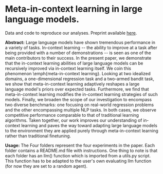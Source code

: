 # Meta-in-context learning in large language models. 
Data and code to reproduce our analyses. Preprint available [here](https://arxiv.org/pdf/2305.12907.pdf).

**Abstract:** Large language models have shown tremendous performance in a variety of tasks.  In-context learning  -- the ability to improve at a task after being provided with a number of demonstrations -- is seen as one of the main contributors to their success. In the present paper, we demonstrate that the in-context learning abilities of large language models can be recursively improved via in-context learning itself. We coin this phenomenon \emph{meta-in-context learning}. Looking at two idealized domains, a one-dimensional regression task and a two-armed bandit task, we show that meta-in-context learning adaptively reshapes a large language model's priors over expected tasks. Furthermore, we find that meta-in-context learning modifies the in-context learning strategies of such models. Finally, we broaden the scope of our investigation to encompass two diverse benchmarks: one focusing on real-world regression problems and the other encompassing multiple NLP tasks. In both cases, we observe competitive performance comparable to that of traditional learning algorithms. Taken together, our work improves our understanding of in-context learning and paves the way toward adapting large language models to the environment they are applied purely through meta-in-context learning rather than traditional finetuning.

**Usage:** The Four folders represent the four experiments in the paper. Each folder contains a README.md file with instructions. One thing to note is that each folder has an llm() function which is imported from a utils.py script. This function has to be adapted to the user's own evaluating llm function (for now they are set to a random agent). 